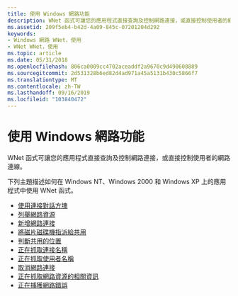```yaml
---
title: 使用 Windows 網路功能
description: WNet 函式可讓您的應用程式直接查詢及控制網路連接，或直接控制使用者的網路連線。
ms.assetid: 209f5eb4-b42d-4a09-845c-07201204d292
keywords:
- Windows 網路 WNet，使用
- WNet WNet，使用
ms.topic: article
ms.date: 05/31/2018
ms.openlocfilehash: 806ca0009cc4702aceaddf2a9670c9d490608889
ms.sourcegitcommit: 2d531328b6ed82d4ad971a45a5131b430c5866f7
ms.translationtype: MT
ms.contentlocale: zh-TW
ms.lasthandoff: 09/16/2019
ms.locfileid: "103840472"
---
```

# <a name="using-windows-networking"></a>使用 Windows 網路功能

WNet 函式可讓您的應用程式直接查詢及控制網路連接，或直接控制使用者的網路連線。

下列主題描述如何在 Windows NT、Windows 2000 和 Windows XP 上的應用程式中使用 WNet 函式。

-   [使用連接對話方塊](using-the-connections-dialog-box.md)
-   [列舉網路資源](enumerating-network-resources.md)
-   [新增網路連接](adding-a-network-connection.md)
-   [將磁片磁碟機指派給共用](assigning-a-drive-to-a-share.md)
-   [判斷共用的位置](determining-the-location-of-a-share.md)
-   [正在抓取連接名稱](retrieving-the-connection-name.md)
-   [正在抓取使用者名稱](retrieving-the-user-name.md)
-   [取消網路連接](canceling-a-network-connection.md)
-   [正在抓取網路資源的相關資訊](retrieving-information-about-a-network-resource.md)
-   [正在捕獲網路錯誤](retrieving-network-errors.md)

 

 




